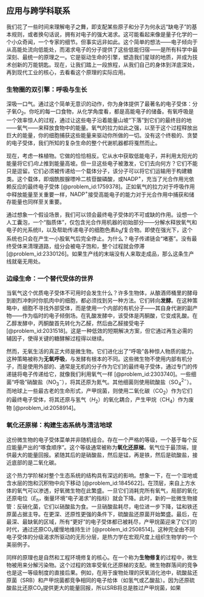 ## 应用与跨学科联系

我们花了一些时间来理解电子之舞，即支配某些原子和分子为何永远“缺电子”的基本规则，或者换句话说，拥有对电子的强大渴求。这可能看起来像是量子化学的一个小众奇闻，一个专家的细节。但事实远非如此。这个简单的想法——电子倾向于从高能处流向低能处，而渴求电子的分子提供了这些低能归宿——是所有科学中最深刻、最统一的原理之一。它是驱动生命的引擎，塑造我们星球的地质，并成为技术创新的万能钥匙。现在，让我们踏上一段旅程，从我们自己的身体到洋底深处，再到现代工业的核心，去看看这个原理的实际应用。

### 生物圈的双引擎：呼吸与生长

深吸一口气。通过这个简单无意识的动作，你为身体提供了最著名的电子受体：分子氧$O_2$。你吃的每一口食物，从化学角度看，都是高能电子的储备。有氧呼吸是一个效率惊人的过程，通过让这些电子沿着能量山坡“下落”到它们的最终目的地——氧气——来释放食物中的能量。氧气的拉力如此之强，以至于这个过程释放出巨大的能量，你的细胞捕获这些能量来驱动你所做的一切。没有这个终极的、贪婪的电子受体，我们所知的复杂生命的整个代谢机器都将戛然而止。

现在，考虑一株植物。它做的恰恰相反。它从水中获取低能电子，并利用太阳光的能量将它们*向上*推到能量高坡。但一旦这些电子被激发，它们去向何方？它们不能只是逗留。它们必须被传递给一个载体分子，该分子可以将它们运输用于构建糖类。这个载体，即烟酰胺腺嘌呤二核苷酸磷酸，或$\text{NADP}^+$，充当了光合作用光依赖反应的最终电子受体 [@problem_id:1759378]。正如氧气的拉力对于呼吸作用中释放能量至关重要一样，$\text{NADP}^+$接受高能电子的能力对于光合作用中捕获和储存能量也同样至关重要。

通过想象一个假设场景，我们可以领会最终电子受体的不可或缺的作用。设想一个人工囊泡，一个“脂质体”，仅包含光合作用机器的初始部分——分解水释放氧气和电子的光系统II，以及帮助传递电子的细胞色素$b_6f$复合物。即使在强光下，这个系统也只会在产生一小股氧气后完全停止。为什么？电子传递链会“堵塞”。没有最终受体来清理道路，组分会被电子饱和，整个过程就会停滞 [@problem_id:2330126]。如果生产线的末端没有人来取走成品，那么这条生产线就毫无用处。

### 边缘生命：一个替代受体的世界

当氧气这个优质电子受体不可用时会发生什么？许多生物体，从酿酒师桶里的酵母到剧烈冲刺时你肌肉中的细胞，都必须找到另一种方法。它们转向**发酵**。在这种策略中，细胞不寻找外部受体，而是使用一个内部的有机分子——其自身代谢的副产物——作为临时的电子倾倒场。在乳酸发酵中，该受体是丙酮酸，它变成乳酸。在乙醇发酵中，丙酮酸首先转化为乙醛，然后由乙醛接受电子 [@problem_id:2031518]。这是一种低效的短期解决方案，但它通过再生必需的辅因子，使得关键的糖酵解过程得以继续。

然而，无氧生活的真正大师是微生物。它们进化出了“呼吸”各种惊人物质的能力。这种策略被称为**无氧呼吸**，与发酵有根本的不同。这些微生物不使用内部有机分子，而是使用外部的、通常是无机的分子作为它们的最终电子受体，通过专门的传递链将电子传递给它，就像我们利用氧气一样 [@problem_id:2303740]。一些细菌“呼吸”硝酸盐（${\text{NO}_3}^−$），将其还原为氮气。其他细菌则使用硫酸盐（${\text{SO}_4}^{2−}$）。而地球上一些最古老的生命形式，产甲烷菌，则使用二氧化碳（${\text{CO}_2}$）作为它们的最终电子受体，将其还原与氢气（$H_2$）的氧化耦合，产生甲烷（${\text{CH}_4}$）作为废物 [@problem_id:2058914]。

### 氧化还原梯：构建生态系统与清洁地球

这份微生物的电子受体菜单并非随机组合。存在一个严格的等级，一个基于每个反应能量产出的“啄食顺序”。这个等级通常被称为**氧化还原梯**。氧气位于最顶端，提供最大的能量回报。紧随其后的是硝酸盐，然后是锰，再是铁，然后是硫酸盐，接近底部的是二氧化碳。

这个热力学阶梯对整个生态系统的结构具有深远的影响。想象一下，在一个湿地或含水层的饱和沉积物中向下移动 [@problem_id:1845622]。在顶层，来自上方水体的氧气可以渗透，好氧微生物在此繁盛。一旦它们消耗完所有氧气，局部的氧化还原电位（$E_h$，衡量环境“电子渴求”的指标）就会下降。此时，新的一批微生物接管：反硝化菌，它们以硝酸盐为食。一旦硝酸盐耗尽，电位进一步下降，锰和铁还原菌占据主导。在更深、还原性更强的条件下，硫酸盐还原菌开始繁盛。最后，在最深、最缺氧的区域，所有“更好”的电子受体都已被耗尽，产甲烷菌迎来了它们的时代，通过还原CO₂缓慢地维持生计 [@problem_id:2508514]。这种完全由不同电子受体的分级渴求所驱动的无形分层，是热力学在宏观尺度上组织生物学的一个美丽例子。

同样的原理也是自然和工程环境修复的核心。在一个称为**生物修复**的过程中，微生物被用来分解污染物。这个过程的效率受氧化还原梯的支配。微生物群落间的竞争也是这一等级制度的直接后果。例如，在用于废物处理的厌氧消化池中，硫酸盐还原菌（SRB）和产甲烷菌都竞争相同的电子给体（如氢气或乙酸盐）。因为还原硫酸盐比还原CO₂提供更大的能量回报，所以SRB将总是胜过产甲烷菌，如果